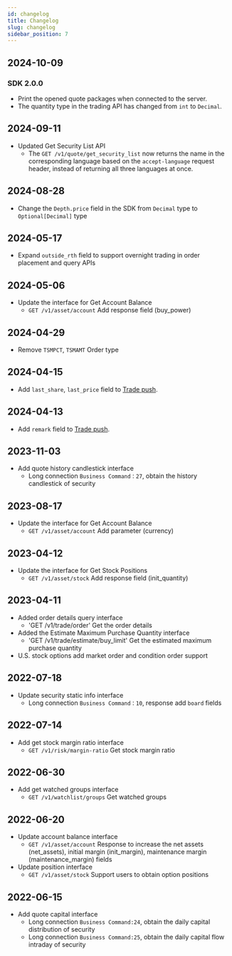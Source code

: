 ```yaml
---
id: changelog
title: Changelog
slug: changelog
sidebar_position: 7
---
```


## 2024-10-09

### SDK 2.0.0

- Print the opened quote packages when connected to the server.
- The quantity type in the trading API has changed from `int` to `Decimal`.

## 2024-09-11

- Updated Get Security List API
  - The `GET /v1/quote/get_security_list` now returns the name in the corresponding language based on the `accept-language` request header, instead of returning all three languages at once.

## 2024-08-28

- Change the `Depth.price` field in the SDK from `Decimal` type to `Optional[Decimal]` type


## 2024-05-17

- Expand `outside_rth` field to support overnight trading in order placement and query APIs

## 2024-05-06

- Update the interface for Get Account Balance
  - `GET /v1/asset/account` Add response field (buy_power)

## 2024-04-29

- Remove `TSMPCT`, `TSMAMT` Order type

## 2024-04-15

- Add `last_share`, `last_price` field to [Trade push](https://open.longportapp.com/en/docs/trade/trade-definition#websocket-notification).

## 2024-04-13

- Add `remark` field to [Trade push](https://open.longportapp.com/en/docs/trade/trade-definition#websocket-notification).

## 2023-11-03

- Add quote history candlestick interface
  - Long connection `Business Command：27`, obtain the history candlestick of security

## 2023-08-17

- Update the interface for Get Account Balance
  - `GET /v1/asset/account` Add parameter (currency)

## 2023-04-12

- Update the interface for Get Stock Positions
  - `GET /v1/asset/stock` Add response field (init_quantity)

## 2023-04-11

- Added order details query interface
  - 'GET /v1/trade/order' Get the order details
- Added the Estimate Maximum Purchase Quantity interface
  - 'GET /v1/trade/estimate/buy_limit' Get the estimated maximum purchase quantity
- U.S. stock options add market order and condition order support

## 2022-07-18

- Update security static info interface
  - Long connection `Business Command：10`, response add `board` fields

## 2022-07-14

- Add get stock margin ratio interface
  - `GET /v1/risk/margin-ratio` Get stock margin ratio

## 2022-06-30

- Add get watched groups interface
  - `GET /v1/watchlist/groups` Get watched groups

## 2022-06-20

- Update account balance interface
  - `GET /v1/asset/account` Response to increase the net assets (net_assets), initial margin (init_margin), maintenance margin (maintenance_margin) fields
- Update position interface
  - `GET /v1/asset/stock` Support users to obtain option positions

## 2022-06-15

- Add quote capital interface
  - Long connection `Business Command:24`, obtain the daily capital distribution of security
  - Long connection `Business Command:25`, obtain the daily capital flow intraday of security
